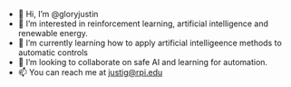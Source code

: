 - 👋 Hi, I’m @gloryjustin
- 👀 I’m interested in reinforcement learning, artificial intelligence and renewable energy.
- 🌱 I’m currently learning how to apply artificial intelligeence methods to automatic controls
- 💞️ I’m looking to collaborate on safe AI and learning for automation.
- 📫 You can reach me at justig@rpi.edu

<!---
gloryjustin/gloryjustin is a ✨ special ✨ repository because its `README.md` (this file) appears on your GitHub profile.
You can click the Preview link to take a look at your changes.
--->

